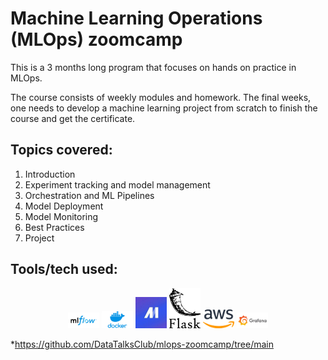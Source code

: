 # Machine Learning Operations (MLOps) zoomcamp

This is a 3 months long program that focuses on hands on practice in MLOps.

The course consists of weekly modules and homework. The final weeks, one needs to develop a machine learning project from scratch to finish the course and get the certificate.

## Topics covered:
1. Introduction
1. Experiment tracking and model management
1. Orchestration and ML Pipelines
1. Model Deployment
1. Model Monitoring
1. Best Practices
1. Project

## Tools/tech used:

<p align="center">
    <img src="icons/MLFlow.png" width="50">
    <img src="icons/Docker.png" width="50">
    <img src="icons/mage.jpg" width="50">
    <img src="icons/flask.png" width="50">
    <img src="icons/aws.png" width="50">
    <img src="icons/grafana.png" width="50">
</p>


*https://github.com/DataTalksClub/mlops-zoomcamp/tree/main

